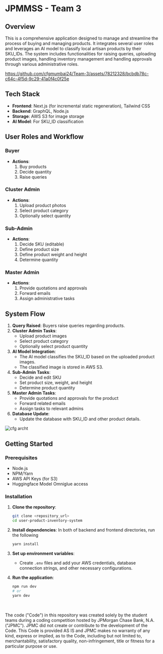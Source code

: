 # JPMMSS - Team 3

## Overview

This is a comprehensive application designed to manage and streamline the process of buying and managing products. It integrates several user roles and leverages an AI model to classify local artisan products by their SKU_IDs. The system includes functionalities for raising queries, uploading product images, handling inventory management and handling approvals through various administrative roles.

https://github.com/cfgmumbai24/Team-3/assets/78212328/bcbdb78c-c64c-4f5d-9c29-41a0f4c0f25e

## Tech Stack

- **Frontend**: Next.js (for incremental static regeneration), Tailwind CSS
- **Backend**: GraphQL, Node.js
- **Storage**: AWS S3 for image storage
- **AI Model**: For SKU_ID classification

## User Roles and Workflow

### Buyer
- **Actions**:
  1. Buy products
  2. Decide quantity
  3. Raise queries

### Cluster Admin
- **Actions**:
  1. Upload product photos
  2. Select product category
  3. Optionally select quantity

### Sub-Admin
- **Actions**:
  1. Decide SKU (editable)
  2. Define product size
  3. Define product weight and height
  4. Determine quantity

### Master Admin
- **Actions**:
  1. Provide quotations and approvals
  2. Forward emails
  3. Assign administrative tasks

## System Flow

1. **Query Raised**: Buyers raise queries regarding products.
2. **Cluster Admin Tasks**:
   - Upload product images
   - Select product category
   - Optionally select product quantity
3. **AI Model Integration**:
   - The AI model classifies the SKU_ID based on the uploaded product images.
   - The classified image is stored in AWS S3.
4. **Sub-Admin Tasks**:
   - Decide and edit SKU
   - Set product size, weight, and height
   - Determine product quantity
5. **Master Admin Tasks**:
   - Provide quotations and approvals for the product
   - Forward related emails
   - Assign tasks to relevant admins
6. **Database Update**:
   - Update the database with SKU_ID and other product details.

![cfg archt](https://github.com/cfgmumbai24/Team-3/assets/78212328/fbc7cae9-181b-4ec5-8fc1-01eff0bd0344)

## Getting Started

### Prerequisites

- Node.js
- NPM/Yarn
- AWS API Keys (for S3)
- Huggingface Model Omniglue access

### Installation

1. **Clone the repository**:
   ```sh
   git clone <repository_url>
   cd user-product-inventory-system
   ```

2. **Install dependencies**:
  In both of backend and frontend directories, run the following
   ```sh
   yarn install
   ```

4. **Set up environment variables**:
   - Create `.env` files and add your AWS credentials, database connection strings, and other necessary configurations.

5. **Run the application**:
   ```sh
   npm run dev
   # or
   yarn dev
   ```
 <br /> <br /> The code ("Code") in this repository was created solely by the student teams during a coding competition hosted by JPMorgan Chase Bank, N.A. ("JPMC"). JPMC did not create or contribute to the development of the Code. This Code is provided AS IS and JPMC makes no warranty of any kind, express or implied, as to the Code, including but not limited to, merchantability, satisfactory quality, non-infringement, title or fitness for a particular purpose or use.